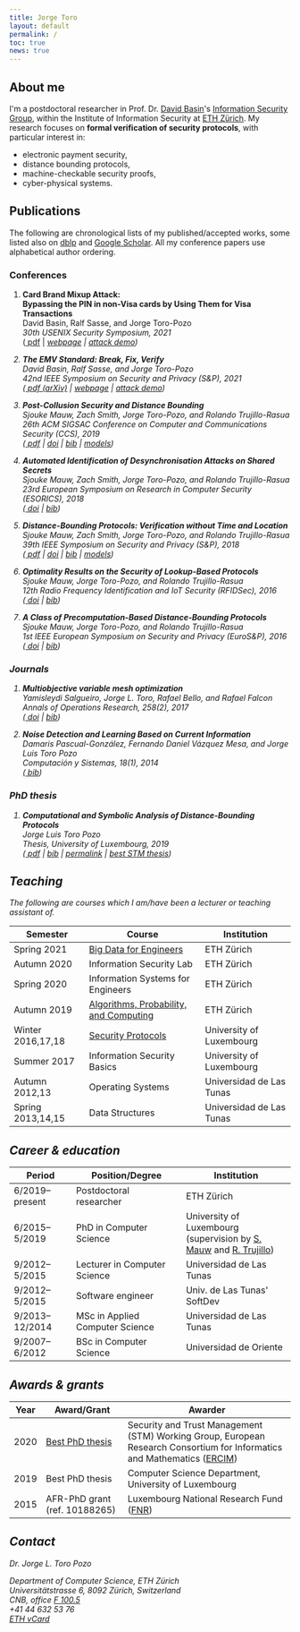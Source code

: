 ```yaml
---
title: Jorge Toro
layout: default
permalink: /
toc: true
news: true
---
```


## About me

I'm a postdoctoral researcher in Prof. Dr. [David Basin](https://www.inf.ethz.ch/personal/basin/)'s [Information Security Group](http://www.infsec.ethz.ch/), within the Institute of Information Security at [ETH Zürich](https://www.ethz.ch/en). My research focuses on **formal verification of security protocols**, with particular interest in:
* electronic payment security,
* distance bounding protocols,
* machine-checkable security proofs,
* cyber-physical systems.

## Publications

The following are chronological lists of my published/accepted works, some listed also on [dblp](https://dblp.org/search?q=jorge%20toro-pozo) and [Google Scholar](https://scholar.google.com/citations?user=mF6Rm5oAAAAJ). All my conference papers use alphabetical author ordering.

### Conferences

1. **Card Brand Mixup Attack:**<br />
**Bypassing the PIN in non-Visa cards by Using Them for Visa Transactions**<br />
David Basin, Ralf Sasse, and Jorge Toro-Pozo<br />
*30th USENIX Security Symposium, 2021*<br />
([<i class="far fa-file-pdf fs-point-9"></i> pdf](/assets/files/papers/USENIX21.pdf) \| 
[<i class='fas fa-link fs-point-8'/> webpage](https://emvrace.github.io/) \| 
[<i class="fab fa-youtube fs-point-8"></i> attack demo](https://youtu.be/8d7UgIiMRBU))

1. **The EMV Standard: Break, Fix, Verify**<br />
David Basin, Ralf Sasse, and Jorge Toro-Pozo<br />
*42nd IEEE Symposium on Security and Privacy (S&P), 2021*<br />
([<i class="far fa-file-pdf fs-point-9"></i> pdf (arXiv)](https://arxiv.org/pdf/2006.08249.pdf) \|
[<i class='fas fa-link fs-point-8'/> webpage](https://emvrace.github.io/) \|
[<i class="fab fa-youtube fs-point-8"></i> attack demo](https://youtu.be/JyUsMLxCCt8))

1. **Post-Collusion Security and Distance Bounding**<br />
Sjouke Mauw, Zach Smith, Jorge Toro-Pozo, and Rolando Trujillo-Rasua<br />
*26th ACM SIGSAC Conference on Computer and Communications Security (CCS), 2019*<br />
([<i class="far fa-file-pdf fs-point-9"></i> pdf](/assets/files/papers/CCS19.pdf) \|
[<i class="ai ai-acmdl fs-point-9"></i> doi](https://doi.org/10.1145/3319535.3345651) \| 
[<i class="ai ai-dblp"></i> bib](https://dblp.uni-trier.de/rec/bibtex/conf/ccs/MauwSTT19) \|
[<i class="fab fa-github fs-point-9"></i> models](https://github.com/jorgetp/dbverify))

1. **Automated Identification of Desynchronisation Attacks on Shared Secrets**<br />
Sjouke Mauw, Zach Smith, Jorge Toro-Pozo, and Rolando Trujillo-Rasua<br />
*23rd European Symposium on Research in Computer Security (ESORICS), 2018*<br />
([<i class="ai ai-springer"></i> doi](https://doi.org/10.1007/978-3-319-99073-6_20) \|
[<i class="ai ai-dblp"></i> bib](https://dblp.uni-trier.de/rec/bibtex/conf/esorics/MauwSTT18))

1. **Distance-Bounding Protocols: Verification without Time and Location**<br />
Sjouke Mauw, Zach Smith, Jorge Toro-Pozo, and Rolando Trujillo-Rasua<br />
*39th IEEE Symposium on Security and Privacy (S&P), 2018*<br />
([<i class="far fa-file-pdf fs-point-9"></i> pdf](/assets/files/papers/SP18.pdf) \|
[<i class="ai ai-ieee"></i> doi](https://doi.org/10.1109/SP.2018.00001) \|
[<i class="ai ai-dblp"></i> bib](https://dblp.uni-trier.de/rec/bibtex/conf/sp/MauwSTT18) \|
[<i class="fab fa-github fs-point-9"></i> models](https://github.com/jorgetp/dbverify))

1. **Optimality Results on the Security of Lookup-Based Protocols**<br />
Sjouke Mauw, Jorge Toro-Pozo, and Rolando Trujillo-Rasua<br />
*12th Radio Frequency Identification and IoT Security (RFIDSec), 2016*<br />
([<i class="ai ai-springer"></i> doi](https://doi.org/10.1007/978-3-319-62024-4_10) \|
[<i class="ai ai-dblp"></i> bib](https://dblp.uni-trier.de/rec/bibtex/conf/rfidsec/MauwTT16))

1. **A Class of Precomputation-Based Distance-Bounding Protocols**<br />
Sjouke Mauw, Jorge Toro-Pozo, and Rolando Trujillo-Rasua<br />
*1st IEEE European Symposium on Security and Privacy (EuroS&P), 2016*<br />
([<i class="ai ai-ieee"></i> doi](https://doi.org/10.1109/EuroSP.2016.19) \|
[<i class="ai ai-dblp"></i> bib](https://dblp.uni-trier.de/rec/bibtex/conf/eurosp/MauwTT16))

### Journals

1. **Multiobjective variable mesh optimization**<br />
Yamisleydi Salgueiro, Jorge L. Toro, Rafael Bello, and Rafael Falcon<br />
*Annals of Operations Research, 258(2), 2017*<br />
([<i class="ai ai-springer"></i> doi](https://doi.org/10.1007/s10479-016-2221-5) \|
[<i class="ai ai-dblp"></i> bib](https://dblp.uni-trier.de/rec/bibtex/journals/anor/SalgueiroTBF17))

1. **Noise Detection and Learning Based on Current Information**<br />
Damaris Pascual-González, Fernando Daniel Vázquez Mesa, and Jorge Luis Toro Pozo<br />
*Computación y Sistemas, 18(1), 2014*<br />
([<i class="ai ai-dblp"></i> bib](https://dblp.uni-trier.de/rec/bibtex/journals/cys/Pascual-GonzalezMP14))

### PhD thesis

1. **Computational and Symbolic Analysis of Distance-Bounding Protocols**<br />
Jorge Luis Toro Pozo<br />
*Thesis, University of Luxembourg, 2019*<br />
([<i class="far fa-file-pdf fs-point-9"></i> pdf](/assets/files/thesis/thesis-jorge.pdf) \| 
[<i class="ai ai-dblp"></i> bib](https://dblp.org/rec/phd/basesearch/Pozo19.html?view=bibtex) \|
[<i class='fas fa-link fs-point-8'/> permalink](http://hdl.handle.net/10993/39506) \|
[<i class="fas fa-award fs-point-9"></i> best STM thesis](https://www.iit.cnr.it/STM-WG/contentpage06.html))

## Teaching

The following are courses which I am/have been a lecturer or teaching assistant of.

Semester | Course | Institution
-- | -- | --
Spring 2021 | [Big Data for Engineers](https://systems.ethz.ch/education/courses/2021-spring/big-data-for-engineers.html) | ETH Zürich
Autumn 2020 | Information Security Lab | ETH Zürich
Spring 2020 | Information Systems for Engineers | ETH Zürich
Autumn 2019 | [Algorithms, Probability, and Computing](https://www.ti.inf.ethz.ch/ew/courses/APC19/index.html) | ETH Zürich
Winter 2016,17,18 | [Security Protocols](https://satoss.uni.lu/courses/securityprotocols/) | University of Luxembourg
Summer 2017 | Information Security Basics | University of Luxembourg
Autumn 2012,13 | Operating Systems | Universidad de Las Tunas
Spring 2013,14,15 | Data Structures | Universidad de Las Tunas

## Career & education

Period | Position/Degree | Institution
-- | -- | --
6/2019–present | Postdoctoral researcher | ETH Zürich<!--<br />(in D. Basin's [Infosec](http://www.infsec.ethz.ch/) group)-->
6/2015–5/2019 | <i class="fa fa-graduation-cap"></i> PhD in Computer Science | University of Luxembourg<br />(supervision by [S. Mauw](https://satoss.uni.lu/sjouke/) and [R. Trujillo](https://www.deakin.edu.au/about-deakin/people/rolando-trujillo-rasua))
9/2012–5/2015 | Lecturer in Computer Science | Universidad de Las Tunas
9/2012–5/2015 | Software engineer | Univ. de Las Tunas' SoftDev
9/2013–12/2014 | <i class="fa fa-graduation-cap"></i> MSc in Applied Computer Science | Universidad de Las Tunas
9/2007–6/2012 | <i class="fa fa-graduation-cap"></i> BSc in Computer Science | Universidad de Oriente

## Awards & grants

Year | Award/Grant | Awarder
-- | -- | --
2020 | [<i class="fas fa-award fs-point-9"></i> Best PhD thesis](https://www.iit.cnr.it/STM-WG/contentpage06.html) | Security and Trust Management (STM) Working Group, European Research Consortium for Informatics and Mathematics ([ERCIM](https://www.ercim.eu/))
2019 | <i class="fas fa-award fs-point-9"></i> Best PhD thesis | Computer Science Department, University of Luxembourg
2015 | AFR-PhD grant (ref. 10188265) | Luxembourg National Research Fund ([FNR](https://www.fnr.lu/))

## Contact

Dr. Jorge L. Toro Pozo<br />
<!--Institute of Information Security<br />-->
Department of Computer Science, ETH Zürich<br />
<i class="fas fa-map-marker-alt fs-point-9"></i> Universitätstrasse 6, 8092 Zürich, Switzerland<br />
<i class="fas fa-building fs-point-8"></i> CNB, office [F 100.5](http://www.rauminfo.ethz.ch/Rauminfo/grundrissplan.gif?gebaeude=CNB&geschoss=F&raumNr=100.5&)<br />
<i class="fas fa-phone fs-point-8"></i> +41 44 632 53 76‬<br />
<i class="fas fa-address-card fs-point-8"></i> [ETH vCard](https://infsec.ethz.ch/people/detail/Toro%20Pozo.vcard.vcf?persid=260607&addressType=5)‬
